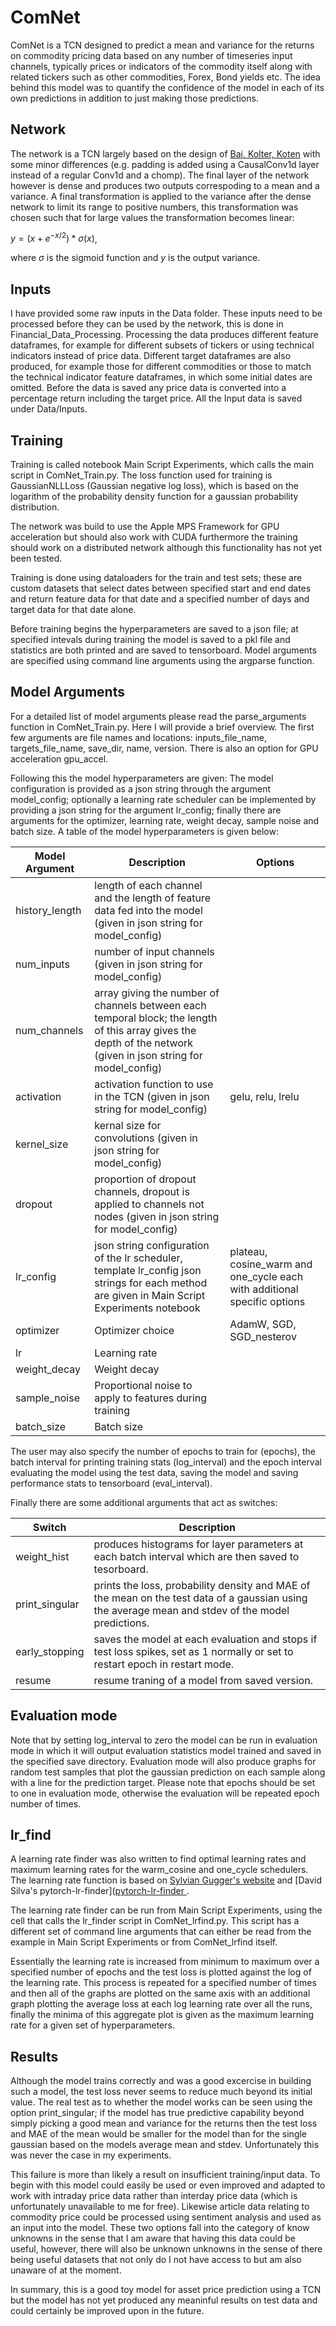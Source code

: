 # ComNet

ComNet is a TCN designed to predict a mean and variance for the returns on commodity pricing data based on any number of timeseries input channels,
typically prices or indicators of the commodity itself along with related tickers such as other commodities, Forex, Bond yields etc.
The idea behind this model was to quantify the confidence of the model in each of its own predictions in addition to just making those predictions.

## Network

The network is a TCN largely based on the design of [Bai, Kolter, Koten](https://arxiv.org/abs/1803.01271) with some minor differences
(e.g. padding is added using a CausalConv1d layer instead of a regular Conv1d and a chomp). 
The final layer of the network however is dense and produces two outputs correspoding to a mean and a variance.
A final transformation is applied to the variance after the dense network to limit its range to positive numbers,
this transformation was chosen such that for large values the transformation becomes linear:

$y = (x+e^{-x/2})*\sigma(x)$,

where $\sigma$ is the sigmoid function and $y$ is the output variance.

## Inputs

I have provided some raw inputs in the Data folder. These inputs need to be processed before they can be used by the network, this is done in Financial_Data_Processing.
Processing the data produces different feature dataframes, for example for different subsets of tickers or using technical indicators instead of price data.
Different target dataframes are also produced, for example those for different commodities or those to match the technical indicator feature dataframes, in which some initial dates are omitted.
Before the data is saved any price data is converted into a percentage return including the target price. All the Input data is saved under Data/Inputs.

## Training

Training is called notebook Main Script Experiments, which calls the main script in ComNet_Train.py.
The loss function used for training is GaussianNLLLoss (Gaussian negative log loss),
which is based on the logarithm of the probability density function for a gaussian probability distribution.

The network was build to use the Apple MPS Framework for GPU acceleration but should also work with CUDA
furthermore the training should work on a distributed network although this functionality has not yet been tested.

Training is done using dataloaders for the train and test sets;
these are custom datasets that select dates between specified start and end dates and return
feature data for that date and a specified number of days and target data for that date alone.

Before training begins the hyperparameters are saved to a json file; 
at specified intevals during training the model is saved to a pkl file and statistics are both printed and are saved to tensorboard.
Model arguments are specified using command line arguments using the argparse function.

## Model Arguments

For a detailed list of model arguments please read the parse_arguments function in ComNet_Train.py.
Here I will provide a brief overview. The first few arguments are file names and locations: 
inputs_file_name, targets_file_name, save_dir, name, version. There is also an option for GPU acceleration gpu_accel.

Following this the model hyperparameters are given:
The model configuration is provided as a json string through the argument model_config;
optionally a learning rate scheduler can be implemented by providing a json string for the argument lr_config;
finally there are arguments for the optimizer, learning rate, weight decay, sample noise and batch size.
A table of the model hyperparameters is given below:

| Model Argument | Description | Options |
| --- | --- | --- |
| history_length | length of each channel and the length of feature data fed into the model (given in json string for model_config)| |
| num_inputs | number of input channels (given in json string for model_config)| |
| num_channels | array giving the number of channels between each temporal block; the length of this array gives the depth of the network (given in json string for model_config)| |
| activation | activation function to use in the TCN (given in json string for model_config) | gelu, relu, lrelu |
| kernel_size | kernal size for convolutions (given in json string for model_config) | |
| dropout | proportion of dropout channels, dropout is applied to channels not nodes (given in json string for model_config) | |
| lr_config | json string configuration of the lr scheduler, template lr_config json strings for each method are given in Main Script Experiments notebook| plateau, cosine_warm and one_cycle each with additional specific options |
| optimizer | Optimizer choice | AdamW, SGD, SGD_nesterov |
| lr | Learning rate | |
| weight_decay | Weight decay | |
| sample_noise | Proportional noise to apply to features during training| |
| batch_size | Batch size | |

The user may also specify the number of epochs to train for (epochs), the batch interval for printing training stats (log_interval)
and the epoch interval evaluating the model using the test data, saving the model and saving performance stats to tensorboard (eval_interval).

Finally there are some additional arguments that act as switches:

| Switch | Description |
| --- | --- |
| weight_hist | produces histograms for layer parameters at each batch interval which are then saved to tesorboard. |
| print_singular | prints the loss, probability density and MAE of the mean on the test data of a gaussian using the average mean and stdev of the model predictions. |
| early_stopping | saves the model at each evaluation and stops if test loss spikes, set as 1 normally or set to restart epoch in restart mode. |
| resume | resume traning of a model from saved version. |

## Evaluation mode

Note that by setting log_interval to zero the model can be run in evaluation mode in which it will output evaluation statistics model trained and saved in the specified save directory.
Evaluation mode will also produce graphs for random test samples that plot the gaussian prediction on each sample along with a line for the prediction target.
Please note that epochs should be set to one in evaluation mode, otherwise the evaluation will be repeated epoch number of times.

## lr_find

A learning rate finder was also written to find optimal learning rates and maximum learning rates for the warm_cosine and one_cycle schedulers.
The learning rate function is based on [Sylvian Gugger's website](https://sgugger.github.io/how-do-you-find-a-good-learning-rate.html) and [David Silva's pytorch-lr-finder]([pytorch-lr-finder ](https://github.com/davidtvs/pytorch-lr-finder).

The learning rate finder can be run from Main Script Experiments, using the cell that calls the lr_finder script in ComNet_lrfind.py.
This script has a different set of command line arguments that can either be read from the example in Main Script Experiments or from ComNet_lrfind itself.

Essentially the learning rate is increased from minimum to maximum over a specified number of epochs and the test loss is plotted against the log of the learning rate.
This process is repeated for a specified number of times and then all of the graphs are plotted on the same axis with an additional graph
plotting the average loss at each log learning rate over all the runs, finally the minima of this aggregate plot is given as the maximum learning rate for a given set of hyperparameters.

## Results

Although the model trains correctly and was a good excercise in building such a model, the test loss never seems to reduce much beyond its initial value.
The real test as to whether the model works can be seen using the option print_singular; 
if the model has true predictive capability beyond simply picking a good mean and variance for the returns then the test loss and MAE of the mean would be smaller for the model
than for the single gaussian based on the models average mean and stdev. Unfortunately this was never the case in my experiments.

This failure is more than likely a result on insufficient training/input data. To begin with this model could easily be used or even improved and adapted to work with intraday price data
rather than interday price data (which is unfortunately unavailable to me for free). 
Likewise article data relating to commodity price could be processed using sentiment analysis and used as an input into the model. 
These two options fall into the category of know unknowns in the sense that I am aware that having this data could be useful, however,
there will also be unknown unknowns in the sense of there being useful datasets that not only do I not have access to but am also unaware of at the moment.

In summary, this is a good toy model for asset price prediction using a TCN but the model has not yet produced any meaninful results on test data and could certainly be improved upon in the future.
                        
